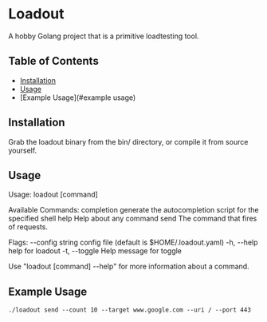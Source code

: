 # Loadout

A hobby Golang project that is a primitive loadtesting tool.

## Table of Contents

- [Installation](#installation)
- [Usage](#usage)
- [Example Usage](#example usage)

## Installation

Grab the loadout binary from the bin/ directory, or compile it from source yourself.

## Usage

Usage:
  loadout [command]

Available Commands:
  completion  generate the autocompletion script for the specified shell
  help        Help about any command
  send        The command that fires of requests.

Flags:
      --config string   config file (default is $HOME/.loadout.yaml)
  -h, --help            help for loadout
  -t, --toggle          Help message for toggle

Use "loadout [command] --help" for more information about a command.

## Example Usage
```
./loadout send --count 10 --target www.google.com --uri / --port 443
```
